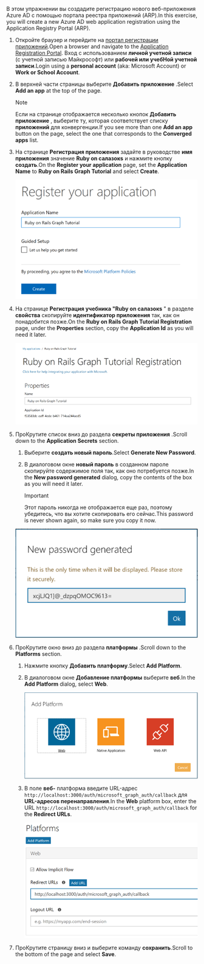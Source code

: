 <!-- markdownlint-disable MD002 MD041 -->

<span data-ttu-id="34672-101">В этом упражнении вы создадите регистрацию нового веб-приложения Azure AD с помощью портала реестра приложений (ARP).</span><span class="sxs-lookup"><span data-stu-id="34672-101">In this exercise, you will create a new Azure AD web application registration using the Application Registry Portal (ARP).</span></span>

1. <span data-ttu-id="34672-102">Откройте браузер и перейдите на [портал регистрации приложений](https://apps.dev.microsoft.com).</span><span class="sxs-lookup"><span data-stu-id="34672-102">Open a browser and navigate to the [Application Registration Portal](https://apps.dev.microsoft.com).</span></span> <span data-ttu-id="34672-103">Вход с использованием **личной учетной записи** (с учетной записью Майкрософт) или **рабочей или учебНой учетной записи**.</span><span class="sxs-lookup"><span data-stu-id="34672-103">Login using a **personal account** (aka: Microsoft Account) or **Work or School Account**.</span></span>

1. <span data-ttu-id="34672-104">В верхней части страницы выберите **Добавить приложение** .</span><span class="sxs-lookup"><span data-stu-id="34672-104">Select **Add an app** at the top of the page.</span></span>

    > [!NOTE]
    > <span data-ttu-id="34672-105">Если на странице отображается несколько кнопок **Добавить приложение** , выберите ту, которая соответствует списку **приложений** для конвергенции.</span><span class="sxs-lookup"><span data-stu-id="34672-105">If you see more than one **Add an app** button on the page, select the one that corresponds to the **Converged apps** list.</span></span>

1. <span data-ttu-id="34672-106">На странице **Регистрация приложения** задайте в руководстве **имя приложения** значение **Ruby on салазокs** и нажмите кнопку **создать**.</span><span class="sxs-lookup"><span data-stu-id="34672-106">On the **Register your application** page, set the **Application Name** to **Ruby on Rails Graph Tutorial** and select **Create**.</span></span>

    ![Снимок экрана: создание нового приложения на веб-сайте портала регистрации приложений](./images/arp-create-app-01.png)

1. <span data-ttu-id="34672-108">На странице **Регистрация учебника "Ruby on салазокs** " в разделе **свойства** скопируйте **идентификатор приложения** так, как он понадобится позже.</span><span class="sxs-lookup"><span data-stu-id="34672-108">On the **Ruby on Rails Graph Tutorial Registration** page, under the **Properties** section, copy the **Application Id** as you will need it later.</span></span>

    ![Снимок экрана с ИДЕНТИФИКАТОРом только что созданного приложения](./images/arp-create-app-02.png)

1. <span data-ttu-id="34672-110">ПроКрутите список вниз до раздела **секреты приложения** .</span><span class="sxs-lookup"><span data-stu-id="34672-110">Scroll down to the **Application Secrets** section.</span></span>

    1. <span data-ttu-id="34672-111">Выберите **создать новый пароль**.</span><span class="sxs-lookup"><span data-stu-id="34672-111">Select **Generate New Password**.</span></span>
    1. <span data-ttu-id="34672-112">В диалоговом окне **новый пароль** в созданном пароле скопируйте содержимое поля так, как оно потребуется позже.</span><span class="sxs-lookup"><span data-stu-id="34672-112">In the **New password generated** dialog, copy the contents of the box as you will need it later.</span></span>

        > [!IMPORTANT]
        > <span data-ttu-id="34672-113">Этот пароль никогда не отображается еще раз, поэтому убедитесь, что вы хотите скопировать его сейчас.</span><span class="sxs-lookup"><span data-stu-id="34672-113">This password is never shown again, so make sure you copy it now.</span></span>

    ![Снимок экрана с новым паролем приложения](./images/arp-create-app-03.png)

1. <span data-ttu-id="34672-115">ПроКрутите окно вниз до раздела **платформы** .</span><span class="sxs-lookup"><span data-stu-id="34672-115">Scroll down to the **Platforms** section.</span></span>

    1. <span data-ttu-id="34672-116">Нажмите кнопку **Добавить платформу**.</span><span class="sxs-lookup"><span data-stu-id="34672-116">Select **Add Platform**.</span></span>
    1. <span data-ttu-id="34672-117">В диалоговом окне **Добавление платформы** выберите **веб**.</span><span class="sxs-lookup"><span data-stu-id="34672-117">In the **Add Platform** dialog, select **Web**.</span></span>

        ![Снимок экрана: создание платформы для приложения](./images/arp-create-app-04.png)

    1. <span data-ttu-id="34672-119">В поле **веб-** платформа введите URL-адрес `http://localhost:3000/auth/microsoft_graph_auth/callback` для **URL-адресов перенаправления**.</span><span class="sxs-lookup"><span data-stu-id="34672-119">In the **Web** platform box, enter the URL `http://localhost:3000/auth/microsoft_graph_auth/callback` for the **Redirect URLs**.</span></span>

        ![Снимок экрана: недавно добавленная веб-платформа для приложения](./images/arp-create-app-05.png)

1. <span data-ttu-id="34672-121">ПроКрутите страницу вниз и выберите команду **сохранить**.</span><span class="sxs-lookup"><span data-stu-id="34672-121">Scroll to the bottom of the page and select **Save**.</span></span>